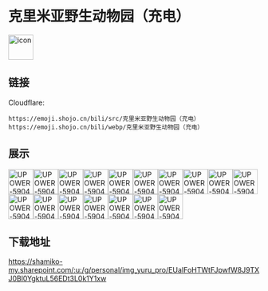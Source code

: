 # 克里米亚野生动物园（充电）
<img src="https://emoji.shojo.cn/bili/src/克里米亚野生动物园（充电）/icon.png" width="50" height="50" alt="icon">

## 链接
Cloudflare:
```
https://emoji.shojo.cn/bili/src/克里米亚野生动物园（充电）
https://emoji.shojo.cn/bili/webp/克里米亚野生动物园（充电）
```
## 展示
<img src="https://emoji.shojo.cn/bili/src/克里米亚野生动物园（充电）/UPOWER-590490400-卖萌.png" width="50" height="50" alt="UPOWER-590490400-卖萌"><img src="https://emoji.shojo.cn/bili/src/克里米亚野生动物园（充电）/UPOWER-590490400-抱抱.png" width="50" height="50" alt="UPOWER-590490400-抱抱"><img src="https://emoji.shojo.cn/bili/src/克里米亚野生动物园（充电）/UPOWER-590490400-哭哭.png" width="50" height="50" alt="UPOWER-590490400-哭哭"><img src="https://emoji.shojo.cn/bili/src/克里米亚野生动物园（充电）/UPOWER-590490400-么么哒.png" width="50" height="50" alt="UPOWER-590490400-么么哒"><img src="https://emoji.shojo.cn/bili/src/克里米亚野生动物园（充电）/UPOWER-590490400-哈哈哈.png" width="50" height="50" alt="UPOWER-590490400-哈哈哈"><img src="https://emoji.shojo.cn/bili/src/克里米亚野生动物园（充电）/UPOWER-590490400-来玩.png" width="50" height="50" alt="UPOWER-590490400-来玩"><img src="https://emoji.shojo.cn/bili/src/克里米亚野生动物园（充电）/UPOWER-590490400-优雅.png" width="50" height="50" alt="UPOWER-590490400-优雅"><img src="https://emoji.shojo.cn/bili/src/克里米亚野生动物园（充电）/UPOWER-590490400-不高兴.png" width="50" height="50" alt="UPOWER-590490400-不高兴"><img src="https://emoji.shojo.cn/bili/src/克里米亚野生动物园（充电）/UPOWER-590490400-贴贴.png" width="50" height="50" alt="UPOWER-590490400-贴贴"><img src="https://emoji.shojo.cn/bili/src/克里米亚野生动物园（充电）/UPOWER-590490400-喵.png" width="50" height="50" alt="UPOWER-590490400-喵"><img src="https://emoji.shojo.cn/bili/src/克里米亚野生动物园（充电）/UPOWER-590490400-哈喽.png" width="50" height="50" alt="UPOWER-590490400-哈喽"><img src="https://emoji.shojo.cn/bili/src/克里米亚野生动物园（充电）/UPOWER-590490400-暗中观察.png" width="50" height="50" alt="UPOWER-590490400-暗中观察"><img src="https://emoji.shojo.cn/bili/src/克里米亚野生动物园（充电）/UPOWER-590490400-啊.png" width="50" height="50" alt="UPOWER-590490400-啊"><img src="https://emoji.shojo.cn/bili/src/克里米亚野生动物园（充电）/UPOWER-590490400-轻蔑.png" width="50" height="50" alt="UPOWER-590490400-轻蔑"><img src="https://emoji.shojo.cn/bili/src/克里米亚野生动物园（充电）/UPOWER-590490400-什么.png" width="50" height="50" alt="UPOWER-590490400-什么"><img src="https://emoji.shojo.cn/bili/src/克里米亚野生动物园（充电）/UPOWER-590490400-躺.png" width="50" height="50" alt="UPOWER-590490400-躺"><img src="https://emoji.shojo.cn/bili/src/克里米亚野生动物园（充电）/UPOWER-590490400-凶.png" width="50" height="50" alt="UPOWER-590490400-凶">

## 下载地址

https://shamiko-my.sharepoint.com/:u:/g/personal/img_yuru_pro/EUaIFoHTWtFJpwfW8J9TXJ0Bl0YgktuL56EDt3L0k1Y1xw